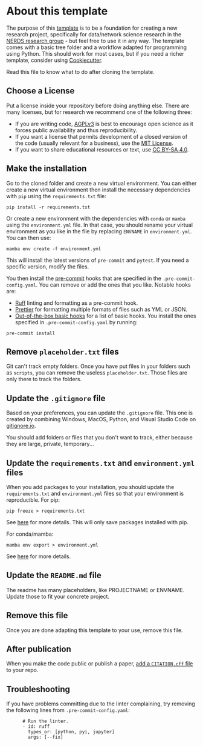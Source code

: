 # About this template
The purpose of this [template](https://github.com/NERDSITU/research-template) is to be a foundation for creating a new research project, specifically for data/network science research in the [NERDS research group](https://nerds.itu.dk/) - but feel free to use it in any way. The template comes with a basic tree folder and a workflow adapted for programming using Python. This should work for most cases, but if you need a richer template, consider using [Cookiecutter](https://github.com/drivendata/cookiecutter-data-science). 

Read this file to know what to do after cloning the template.

## Choose a License

Put a license inside your repository before doing anything else. There are many licenses, but for research we recommend one of the following three: 

- If you are writing code, [AGPLv3](https://choosealicense.com/licenses/agpl-3.0/) is best to encourage open science as it forces public availability and thus reproducibility. 
- If you want a license that permits development of a closed version of the code (usually relevant for a business), use the [MIT License](https://choosealicense.com/licenses/mit/). 
- If you want to share educational resources or text, use [CC BY-SA 4.0](https://creativecommons.org/licenses/by-sa/4.0/).

## Make the installation

Go to the cloned folder and create a new virtual environment. You can either create a new virtual environment then install the necessary dependencies with `pip` using the `requirements.txt` file:

```
pip install -r requirements.txt
```

Or create a new environment with the dependencies with `conda` or `mamba` using the `environment.yml` file. In that case, you should rename your virtual environment as you like in the file by replacing `ENVNAME` in `environment.yml`. You can then use:

```
mamba env create -f environment.yml
```

This will install the latest versions of `pre-commit` and `pytest`. If you need a specific version, modify the files.

You then install the [pre-commit](https://pre-commit.com/) hooks that are specified in the `.pre-commit-config.yaml`. You can remove or add the ones that you like. Notable hooks are:

- [Ruff](https://github.com/astral-sh/ruff-pre-commit) linting and formatting as a pre-commit hook.
- [Prettier](https://github.com/pre-commit/mirrors-prettier) for formatting multiple formats of files such as YML or JSON.
- [Out-of-the-box basic hooks](https://github.com/pre-commit/pre-commit-hooks) for a list of basic hooks.
You install the ones specified in `.pre-commit-config.yaml` by running:

```
pre-commit install
```

## Remove `placeholder.txt` files

Git can't track empty folders. Once you have put files in your folders such as `scripts`, you can remove the useless `placeholder.txt`. Those files are only there to track the folders.

## Update the `.gitignore` file

Based on your preferences, you can update the `.gitignore` file. This one is created by combining Windows, MacOS, Python, and Visual Studio Code on [gitignore.io](https://www.toptal.com/developers/gitignore/).

You should add folders or files that you don't want to track, either because they are large, private, temporary...

## Update the `requirements.txt` and `environment.yml` files

When you add packages to your installation, you should update the `requirements.txt` and `environment.yml` files so that your environment is reproducible. For pip:

```
pip freeze > requirements.txt
```

See [here](https://pip.pypa.io/en/stable/reference/requirements-file-format/#requirements-file-format) for more details. This will only save packages installed with pip.

For conda/mamba:

```
mamba env export > environment.yml
```

See [here](https://docs.conda.io/projects/conda/en/latest/user-guide/tasks/manage-environments.html#creating-an-environment-file-manually) for more details.

## Update the `README.md` file
The readme has many placeholders, like PROJECTNAME or ENVNAME. Update those to fit your concrete project.

## Remove this file

Once you are done adapting this template to your use, remove this file.

## After publication
When you make the code public or publish a paper, [add a `CITATION.cff` file](https://docs.github.com/en/repositories/managing-your-repositorys-settings-and-features/customizing-your-repository/about-citation-files) to your repo.

## Troubleshooting
If you have problems committing due to the linter complaining, try removing the following lines from `.pre-commit-config.yaml`:

```
      # Run the linter.
      - id: ruff
        types_or: [python, pyi, jupyter]
        args: [--fix]
```
